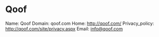 
# Qoof

Name: Qoof
Domain: qoof.com
Home: http://qoof.com/
Privacy_policy: http://qoof.com/site/privacy.aspx
Email: info@qoof.com
